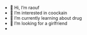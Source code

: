 - 👋 Hi, I’m raouf
- 👀 I’m interested in coockain
- 🌱 I’m currently learning about drug
- 💞️ I’m looking for a girlfriend
- 

<!---
raouf201/raouf201 is a ✨ special ✨ repository because its `README.md` (this file) appears on your GitHub profile.
You can click the Preview link to take a look at your changes.
--->
